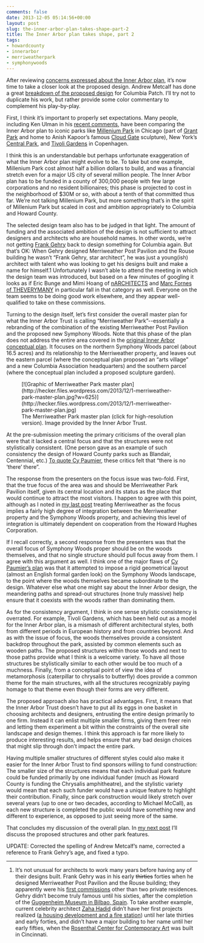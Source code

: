 ```yaml
---
comments: false
date: 2013-12-05 05:14:56+00:00
layout: post
slug: the-inner-arbor-plan-takes-shape-part-2
title: The Inner Arbor plan takes shape, part 2
tags:
- howardcounty
- innerarbor
- merriweatherpark
- symphonywoods
---
```


After reviewing [concerns expressed about the Inner Arbor plan](/2013/12/04/the-inner-arbor-plan-takes-shape-part-1/), it’s now time to take a closer look at the proposed design. Andrew Metcalf has done a great [breakdown of the proposed design](http://columbia.patch.com/groups/downtown-columbia-development/p/breaking-down-the-plan-to-develop-symphony-woods) for Columbia Patch. I’ll try not to duplicate his work, but rather provide some color commentary to complement his play-by-play.

First, I think it’s important to properly set expectations. Many people, including Ken Ulman in his [recent comments](http://www.baltimoresun.com/news/maryland/howard/columbia/ph-ho-cf-inner-arbor-1205-20131201,0,2631482.story), have been comparing the Inner Arbor plan to iconic parks like [Millenium Park](http://en.wikipedia.org/wiki/Millennium_Park) in Chicago (part of [Grant Park](http://en.wikipedia.org/wiki/Grant_Park_%28Chicago%29) and home to Anish Kapoor’s famous [Cloud Gate](http://en.wikipedia.org/wiki/Cloud_Gate) sculpture), New York’s [Central Park](http://en.wikipedia.org/wiki/Central_park), and [Tivoli Gardens](http://en.wikipedia.org/wiki/Tivoli_gardens) in Copenhagen.

I think this is an understandable but perhaps unfortunate exaggeration of what the Inner Arbor plan might evolve to be. To take but one example, Millenium Park cost almost half a billion dollars to build, and was a financial stretch even for a major US city of several million people. The Inner Arbor plan has to be funded in a county of 300,000 people with few large corporations and no resident billionaires; this phase is projected to cost in the neighborhood of $30M or so, with about a tenth of that committed thus far. We’re not talking Millenium Park, but more something that’s in the spirit of Millenium Park but scaled in cost and ambition appropriately to Columbia and Howard County.

The selected design team also has to be judged in that light. The amount of funding and the associated ambition of the design is not sufficient to attract designers and architects who are household names. In other words, we’re not getting [Frank Gehry](http://en.wikipedia.org/wiki/Frank_Gehry) back to design something for Columbia again. But that’s OK: When Gehry designed Merriweather Post Pavilion and the Rouse building he wasn’t “Frank Gehry, star architect”, he was just a young(ish) architect with talent who was looking to get his designs built and make a name for himself.1 Unfortunately I wasn’t able to attend the meeting in which the design team was introduced, but based on a few minutes of googling it looks as if Eric Bunge and Mimi Hoang of [nARCHITECTS](http://www.narchitects.com/) and [Marc Fornes of THEVERYMANY](http://theverymany.com/about/) in particular fall in that category as well. Everyone on the team seems to be doing good work elsewhere, and they appear well-qualified to take on these commissions.

Turning to the design itself, let’s first consider the overall master plan for what the Inner Arbor Trust is calling “Merriweather Park”--essentially a rebranding of the combination of the existing Merriweather Post Pavilion and the proposed new Symphony Woods. Note that this phase of the plan does not address the entire area covered in the [original Inner Arbor conceptual plan](http://www.columbiaassociation.com/SymphonyWoodsPark/index.cfm). It focuses on the northern Symphony Woods parcel (about 16.5 acres) and its relationship to the Merriweather property, and leaves out the eastern parcel (where the conceptual plan proposed an “arts village” and a new Columbia Association headquarters) and the southern parcel (where the conceptual plan included a proposed sculpture garden).

<figure markdown="1">
[![Graphic of Merriweather Park master plan](http://hecker.files.wordpress.com/2013/12/1-merriweather-park-master-plan.jpg?w=625)](http://hecker.files.wordpress.com/2013/12/1-merriweather-park-master-plan.jpg)
<figcaption>The Merriweather Park master plan (click for high-resolution version). Image provided by the Inner Arbor Trust.</figcaption>
</figure>



At the pre-submission meeting the primary criticisms of the overall plan were that it lacked a central focus and that the structures were not stylistically consistent. (One person gave as an example of such consistency the design of Howard County parks such as Blandair, Centennial, etc.) [To quote Cy Paumier](http://www.baltimoresun.com/news/maryland/howard/columbia/ph-ho-cf-inner-arbor-reaction-1205-20131203,0,3729212.story), these critics felt that “there is no ‘there’ there”.

The response from the presenters on the focus issue was two-fold. First, that the true focus of the area was and should be Merriweather Park Pavilion itself, given its central location and its status as the place that would continue to attract the most visitors. I happen to agree with this point, although as I noted in [my last post](/2013/12/04/the-inner-arbor-plan-takes-shape-part-1/) treating Merriweather as the focus implies a fairly high degree of integration between the Merriweather property and the Symphony Woods property, and achieving this level of integration is ultimately dependent on cooperation from the Howard Hughes Corporation.

If I recall correctly, a second response from the presenters was that the overall focus of Symphony Woods proper should be on the woods themselves, and that no single structure should pull focus away from them. I agree with this argument as well. I think one of the major flaws of [Cy Paumier’s plan](http://www.baltimoresun.com/news/maryland/howard/columbia/ph-ho-cf-symphony-woods-0328-2-20130326,0,741084.story) was that it attempted to impose a rigid geometrical layout (almost an English formal garden look) on the Symphony Woods landscape, to the point where the woods themselves became subordinate to the design. Whatever else what one might say about the Inner Arbor design, the meandering paths and spread-out structures (none truly massive) help ensure that it coexists with the woods rather than dominating them.

As for the consistency argument, I think in one sense stylistic consistency is overrated. For example, Tivoli Gardens, which has been held out as a model for the Inner Arbor plan, is a mismash of different architectural styles, both from different periods in European history and from countries beyond. And as with the issue of focus, the woods themselves provide a consistent backdrop throughout the park, assisted by common elements such as wooden paths. The proposed structures within those woods and next to those paths provide what I think is a welcome variety. To have all those structures be stylistically similar to each other would be too much of a muchness. Finally, from a conceptual point of view the idea of metamorphosis (caterpillar to chrysalis to butterfly) does provide a common theme for the main structures, with all the structures recognizably paying homage to that theme even though their forms are very different.

The proposed approach also has practical advantages. First, it means that the Inner Arbor Trust doesn’t have to put all its eggs in one basket in choosing architects and designers, entrusting the entire design primarily to one firm. Instead it can enlist multiple smaller firms, giving them freer rein and letting them experiment a bit within the constraints of the overall site landscape and design themes. I think this approach is far more likely to produce interesting results, and helps ensure that any bad design choices that might slip through don’t impact the entire park.

Having multiple smaller structures of different styles could also make it easier for the Inner Arbor Trust to find sponsors willing to fund construction: The smaller size of the structures means that each individual park feature could be funded primarily by one individual funder (much as Howard County is funding the Chrysalis amphitheatre), and the stylistic variety would mean that each such funder would have a unique feature to highlight their contribution. Finally, since park construction would likely stretch over several years (up to one or two decades, according to Michael McCall), as each new structure is completed the public would have something new and different to experience, as opposed to just seeing more of the same.

That concludes my discussion of the overall plan. In [my next post](/2013/12/06/the-inner-arbor-plan-takes-shape-part-3/) I’ll discuss the proposed structures and other park features.

UPDATE: Corrected the spelling of Andrew Metcalf’s name, corrected a reference to Frank Gehry’s age, and fixed a typo.



* * *



1. It’s not unusual for architects to work many years before having any of their designs built. Frank Gehry was in his early <del>thirties</del> forties when he designed Merriweather Post Pavilion and the Rouse building; they apparently were his [first commissions](http://en.wikipedia.org/wiki/List_of_works_by_Frank_Gehry) other than two private residences. Gehry didn’t become truly famous until his sixties, after the completion of the [Guggenheim Museum in Bilbao, Spain](http://en.wikipedia.org/wiki/Guggenheim_Museum_Bilbao). To take another example, current celebrity architect [Zaha Hadid](http://en.wikipedia.org/wiki/Zaha_hadid) didn’t have her first projects realized ([a housing development and a fire station](http://en.wikipedia.org/wiki/List_of_works_by_Zaha_Hadid)) until her late thirties and early forties, and didn’t have a major building to her name until her early fifties, when the [Rosenthal Center for Contemporary Art](http://en.wikipedia.org/wiki/Rosenthal_Center_for_Contemporary_Art) was built in Cincinnati.



